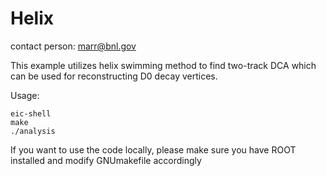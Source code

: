 # Helix

contact person: marr@bnl.gov

This example utilizes helix swimming method to find two-track DCA
which can be used for reconstructing D0 decay vertices. 

Usage: 
```
eic-shell
make
./analysis
```

If you want to use the code locally, please make sure you have ROOT
installed and modify GNUmakefile accordingly
